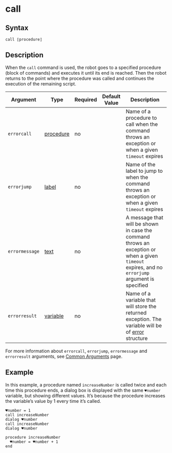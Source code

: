 # call

## Syntax

```G1ANT
call ⟦procedure⟧
```

## Description

When the `call` command is used, the robot goes to a specified procedure (block of commands) and executes it until its end is reached. Then the robot returns to the point where the procedure was called and continues the execution of the remaining script.

| Argument       | Type                                                         | Required | Default Value                                               | Description                                                  |
| -------------- | ------------------------------------------------------------ | -------- | ----------------------------------------------------------- | ------------------------------------------------------------ |
| `errorcall`    | [procedure](](https://manual.g1ant.com/link/G1ANT.Language/G1ANT.Language/Structures/ProcedureStructure.md)) | no       |                                                             | Name of a procedure to call when the command throws an exception or when a given `timeout` expires |
| `errorjump`    | [label](](https://manual.g1ant.com/link/G1ANT.Language/G1ANT.Language/Structures/LabelStructure.md)) | no       |                                                             | Name of the label to jump to when the command throws an exception or when a given `timeout` expires |
| `errormessage` | [text](](https://manual.g1ant.com/link/G1ANT.Language/G1ANT.Language/Structures/TextStructure.md)) | no       |                                                             | A message that will be shown in case the command throws an exception or when a given `timeout` expires, and no `errorjump` argument is specified |
| `errorresult`  | [variable](](https://manual.g1ant.com/link/G1ANT.Language/G1ANT.Language/Structures/VariableStructure.md)) | no       |                                                             | Name of a variable that will store the returned exception. The variable will be of [error](](https://manual.g1ant.com/link/G1ANT.Language/G1ANT.Language/Structures/ErrorStructure.md)) structure  |

For more information about `errorcall`, `errorjump`, `errormessage` and `errorresult` arguments, see [Common Arguments](https://github.com/G1ANT-Robot/G1ANT.Manual/blob/develop/appendices/common-arguments.md) page.

## Example

In this example, a procedure named `increaseNumber` is called twice and each time this procedure ends, a dialog box is displayed with the same `♥number` variable, but showing different values. It’s because the procedure increases the variable’s value by 1 every time it’s called.

```G1ANT
♥number = 1
call increaseNumber
dialog ♥number
call increaseNumber
dialog ♥number

procedure increaseNumber
  ♥number = ♥number + 1
end
```

